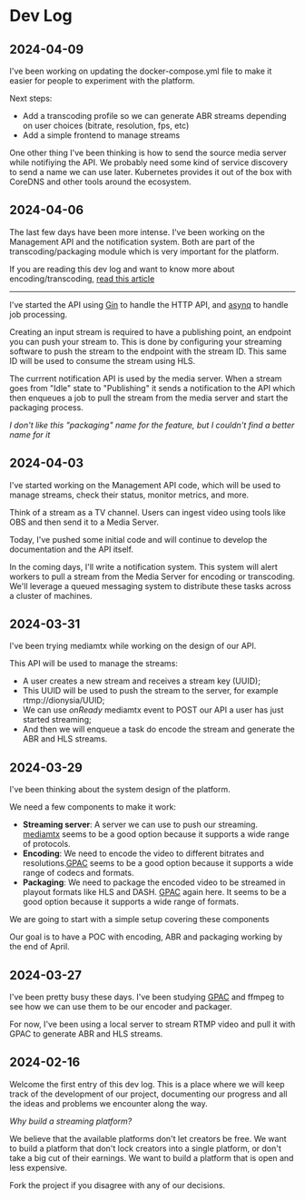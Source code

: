 # Dev Log

## 2024-04-09

I've been working on updating the docker-compose.yml file to make it easier for people to experiment with the platform.

Next steps:
* Add a transcoding profile so we can generate ABR streams depending on user choices (bitrate, resolution, fps, etc)
* Add a simple frontend to manage streams

One other thing I've been thinking is how to send the source media server while notifiying the API. We probably need some kind of service discovery to send a name we can use later. Kubernetes provides it out of the box with CoreDNS and other tools around the ecosystem.

## 2024-04-06

The last few days have been more intense. I've been working on the Management API and the notification system. Both are part of the transcoding/packaging module which is very important for the platform.

If you are reading this dev log and want to know more about encoding/transcoding, [read this article](https://ottverse.com/what-is-video-encoding-transcoding-codecs-compression/)

---

I've started the API using [Gin](https://github.com/gin-gonic/gin) to handle the HTTP API, and [asynq](https://github.com/hibiken/asynq) to handle job processing.

Creating an input stream is required to have a publishing point, an endpoint you can push your stream to. This is done by configuring your streaming software to push the stream to the endpoint with the stream ID. This same ID will be used to consume the stream using HLS.

The currrent notification API is used by the media server. When a stream goes from "Idle" state to "Publishing" it sends a notification to the API which then enqueues a job to pull the stream from the media server and start the packaging process.

*I don't like this "packaging" name for the feature, but I couldn't find a better name for it*

## 2024-04-03

I've started working on the Management API code, which will be used to manage streams, check their status, monitor metrics, and more.

Think of a stream as a TV channel. Users can ingest video using tools like OBS and then send it to a Media Server.

Today, I've pushed some initial code and will continue to develop the documentation and the API itself.

In the coming days, I'll write a notification system. This system will alert workers to pull a stream from the Media Server for encoding or transcoding. We'll leverage a queued messaging system to distribute these tasks across a cluster of machines.

## 2024-03-31

I've been trying mediamtx while working on the design of our API.

This API will be used to manage the streams:

* A user creates a new stream and receives a stream key (UUID);
* This UUID will be used to push the stream to the server, for example rtmp://dionysia/UUID;
* We can use *onReady* mediamtx event to POST our API a user has just started streaming;
* And then we will enqueue a task do encode the stream and generate the ABR and HLS streams.

## 2024-03-29

I've been thinking about the system design of the platform.

We need a few components to make it work:

* **Streaming server**: A server we can use to push our streaming. [mediamtx](https://github.com/bluenviron/mediamtx) seems to be a good option because it supports a wide range of protocols.
* **Encoding**: We need to encode the video to different bitrates and resolutions.[GPAC](https://gpac.io/) seems to be a good option because it supports a wide range of codecs and formats.
* **Packaging**: We need to package the encoded video to be streamed in playout formats like HLS and DASH. [GPAC](https://gpac.io/) again here. It seems to be a good option because it supports a wide range of formats.

We are going to start with a simple setup covering these components

Our goal is to have a POC with encoding, ABR and packaging working by the end of April.

## 2024-03-27

I've been pretty busy these days. I've been studying [GPAC](https://gpac.io/) and ffmpeg to see how we can use them to be our encoder and packager.

For now, I've been using a local server to stream RTMP video and pull it with GPAC to generate ABR and HLS streams.

## 2024-02-16

Welcome the first entry of this dev log. This is a place where we will keep track of the development of our project, documenting our progress and all the ideas and problems we encounter along the way.

*Why build a streaming platform?*

We believe that the available platforms don't let creators be free. We want to build a platform that don't lock creators into a single platform, or don't take a big cut of their earnings. We want to build a platform that is open and less expensive.

Fork the project if you disagree with any of our decisions.
